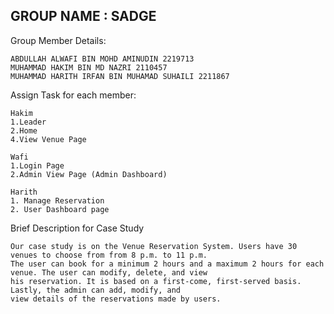 
## GROUP NAME : SADGE

Group Member Details:
```
ABDULLAH ALWAFI BIN MOHD AMINUDIN 2219713
MUHAMMAD HAKIM BIN MD NAZRI 2110457
MUHAMMAD HARITH IRFAN BIN MUHAMAD SUHAILI 2211867
```

Assign Task for each member:
```
Hakim
1.Leader
2.Home
4.View Venue Page

Wafi
1.Login Page
2.Admin View Page (Admin Dashboard)

Harith
1. Manage Reservation
2. User Dashboard page
```

Brief Description for Case Study
```
Our case study is on the Venue Reservation System. Users have 30 venues to choose from from 8 p.m. to 11 p.m.
The user can book for a minimum 2 hours and a maximum 2 hours for each venue. The user can modify, delete, and view
his reservation. It is based on a first-come, first-served basis. Lastly, the admin can add, modify, and
view details of the reservations made by users.
```

